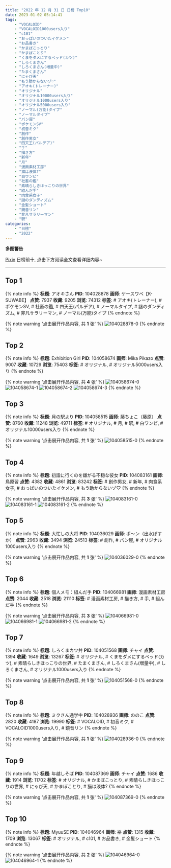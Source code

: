 ```yaml
---
title: "2022 年 12 月 31 日 日榜 Top10"
date: 2023-01-02 05:14:41
tags:
    - "VOCALOID"
    - "VOCALOID1000users入り"
    - "c101"
    - "おっぱいのついたイケメン"
    - "お品書き"
    - "かまぼこっとり"
    - "かまぼことり"
    - "くまをダメにするベッド(カツ)"
    - "しろくまさん"
    - "しろくまさん(増量中)"
    - "たまくまさん"
    - "にゃび天"
    - "もう助からないゾ♡"
    - "アオキ(トレーナー)"
    - "オリジナル"
    - "オリジナル10000users入り"
    - "オリジナル1000users入り"
    - "オリジナル5000users入り"
    - "ノーマル(万能)タイプ"
    - "ノーマルタイプ"
    - "パン屋"
    - "ポケモンSV"
    - "初音ミク"
    - "創作"
    - "創作男女"
    - "四天王(パルデア)"
    - "手"
    - "描き方"
    - "新年"
    - "月"
    - "漫画素材工房"
    - "猫は液体?"
    - "白ワンピ"
    - "社畜の鑑"
    - "素晴らしきほっこりの世界"
    - "組んだ手"
    - "肉食系女子"
    - "謎のダンディズム"
    - "金髪ショート"
    - "鏡音リン"
    - "非凡サラリーマン"
    - "駅"
categories:
    - "日榜"
    - "2022"
---
```


<i class="fa fa-triangle-exclamation"></i>**多图警告**<i class="fa fa-triangle-exclamation"></i>

[Pixiv](https://www.pixiv.net/) 日榜前十, 点击下方阅读全文查看详细内容~

<!-- more -->

---

## Top 1

{% note info %}
**标题**: アオキさん
**PID**: 104028878 **画师**: ケースワベ【K-SUWABE】
**点赞**: 7937 **收藏**: 9205 **浏览**: 74312
**标签**: # アオキ(トレーナー), # ポケモンSV, # 社畜の鑑, # 四天王(パルデア), # ノーマルタイプ, # 謎のダンディズム, # 非凡サラリーマン, # ノーマル(万能)タイプ
{% endnote %}

{% note warning '点击展开作品内容, 共 **1** 张' %}
![104028878-0](https://i.pixiv.re/img-original/img/2022/12/30/00/00/10/104028878_p0.jpg)
{% endnote %}

## Top 2

{% note info %}
**标题**: Exhibition Girl
**PID**: 104058674 **画师**: Mika Pikazo
**点赞**: 9007 **收藏**: 10729 **浏览**: 75403
**标签**: # オリジナル, # オリジナル5000users入り
{% endnote %}

{% note warning '点击展开作品内容, 共 **4** 张' %}
![104058674-0](https://i.pixiv.re/img-original/img/2022/12/31/00/01/15/104058674_p0.png)
![104058674-1](https://i.pixiv.re/img-original/img/2022/12/31/00/01/15/104058674_p1.png)
![104058674-2](https://i.pixiv.re/img-original/img/2022/12/31/00/01/15/104058674_p2.png)
![104058674-3](https://i.pixiv.re/img-original/img/2022/12/31/00/01/15/104058674_p3.png)
{% endnote %}

## Top 3

{% note info %}
**标题**: 月の駅より
**PID**: 104058515 **画师**: 藤ちょこ（藤原）
**点赞**: 8760 **收藏**: 11248 **浏览**: 49711
**标签**: # オリジナル, # 月, # 駅, # 白ワンピ, # オリジナル10000users入り
{% endnote %}

{% note warning '点击展开作品内容, 共 **1** 张' %}
![104058515-0](https://i.pixiv.re/img-original/img/2022/12/31/00/00/21/104058515_p0.png)
{% endnote %}

## Top 4

{% note info %}
**标题**: 初詣に行くのを嫌がる不穏な彼女
**PID**: 104083161 **画师**: 鳥原習
**点赞**: 4382 **收藏**: 4861 **浏览**: 83242
**标签**: # 創作男女, # 新年, # 肉食系女子, # おっぱいのついたイケメン, # もう助からないゾ♡
{% endnote %}

{% note warning '点击展开作品内容, 共 **3** 张' %}
![104083161-0](https://i.pixiv.re/img-original/img/2022/12/31/18/37/29/104083161_p0.jpg)
![104083161-1](https://i.pixiv.re/img-original/img/2022/12/31/18/37/29/104083161_p1.jpg)
![104083161-2](https://i.pixiv.re/img-original/img/2022/12/31/18/37/29/104083161_p2.jpg)
{% endnote %}

## Top 5

{% note info %}
**标题**: 大忙しの大将
**PID**: 104036029 **画师**: ポ～ン（出水ぽすか）
**点赞**: 2963 **收藏**: 3494 **浏览**: 24513
**标签**: # 創作, # パン屋, # オリジナル1000users入り
{% endnote %}

{% note warning '点击展开作品内容, 共 **1** 张' %}
![104036029-0](https://i.pixiv.re/img-original/img/2022/12/30/07/30/01/104036029_p0.jpg)
{% endnote %}

## Top 6

{% note info %}
**标题**: 個人メモ：組んだ手
**PID**: 104066981 **画师**: 漫画素材工房
**点赞**: 2044 **收藏**: 2518 **浏览**: 21110
**标签**: # 漫画素材工房, # 描き方, # 手, # 組んだ手
{% endnote %}

{% note warning '点击展开作品内容, 共 **3** 张' %}
![104066981-0](https://i.pixiv.re/img-original/img/2022/12/31/08/00/04/104066981_p0.jpg)
![104066981-1](https://i.pixiv.re/img-original/img/2022/12/31/08/00/04/104066981_p1.jpg)
![104066981-2](https://i.pixiv.re/img-original/img/2022/12/31/08/00/04/104066981_p2.jpg)
{% endnote %}

## Top 7

{% note info %}
**标题**: しろくまカツ丼
**PID**: 104051568 **画师**: チャイ
**点赞**: 1394 **收藏**: 1649 **浏览**: 13267
**标签**: # オリジナル, # くまをダメにするベッド(カツ), # 素晴らしきほっこりの世界, # たまくまさん, # しろくまさん(増量中), # しろくまさん, # オリジナル1000users入り
{% endnote %}

{% note warning '点击展开作品内容, 共 **1** 张' %}
![104051568-0](https://i.pixiv.re/img-original/img/2022/12/30/20/30/01/104051568_p0.png)
{% endnote %}

## Top 8

{% note info %}
**标题**: ミクさん通学中
**PID**: 104028936 **画师**: ののこ
**点赞**: 2820 **收藏**: 4187 **浏览**: 19990
**标签**: # VOCALOID, # 初音ミク, # VOCALOID1000users入り, # 鏡音リン
{% endnote %}

{% note warning '点击展开作品内容, 共 **1** 张' %}
![104028936-0](https://i.pixiv.re/img-original/img/2022/12/30/00/00/24/104028936_p0.jpg)
{% endnote %}

## Top 9

{% note info %}
**标题**: 年越しそば
**PID**: 104087369 **画师**: チャイ
**点赞**: 1686 **收藏**: 1914 **浏览**: 11702
**标签**: # オリジナル, # かまぼこっとり, # 素晴らしきほっこりの世界, # にゃび天, # かまぼことり, # 猫は液体?
{% endnote %}

{% note warning '点击展开作品内容, 共 **1** 张' %}
![104087369-0](https://i.pixiv.re/img-original/img/2022/12/31/20/30/03/104087369_p0.png)
{% endnote %}

## Top 10

{% note info %}
**标题**: MyuuSE
**PID**: 104046964 **画师**: 裕
**点赞**: 1315 **收藏**: 1709 **浏览**: 13067
**标签**: # オリジナル, # c101, # お品書き, # 金髪ショート
{% endnote %}

{% note warning '点击展开作品内容, 共 **2** 张' %}
![104046964-0](https://i.pixiv.re/img-original/img/2022/12/30/18/16/18/104046964_p0.jpg)
![104046964-1](https://i.pixiv.re/img-original/img/2022/12/30/18/16/18/104046964_p1.jpg)
{% endnote %}
